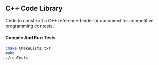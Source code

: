 ## C++ Code Library

Code to construct a C++ reference binder or document for competitive programming contests.



#### Compile And Run Tests

```bash
cmake CMakeLists.txt
make
./runTests
```
